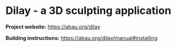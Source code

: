 # Dilay - a 3D sculpting application

**Project website:** https://abau.org/dilay

**Building instructions:** https://abau.org/dilay/manual#installing
